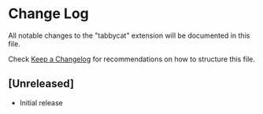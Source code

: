 # Change Log

All notable changes to the "tabbycat" extension will be documented in this file.

Check [Keep a Changelog](http://keepachangelog.com/) for recommendations on how to structure this file.

## [Unreleased]

- Initial release
